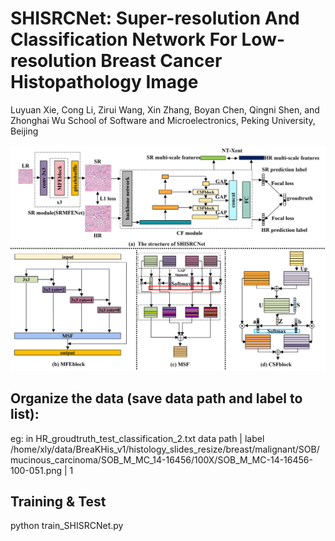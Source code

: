 # SHISRCNet: Super-resolution And Classification Network For Low-resolution Breast Cancer Histopathology Image
Luyuan Xie, Cong Li, Zirui Wang, Xin Zhang, Boyan Chen, Qingni Shen, and Zhonghai Wu
School of Software and Microelectronics, Peking University, Beijing

<p align="center">
   <img src="fig1.png" width="600"/>
</p>

## Organize the data (save data path and label to list):
eg: in HR_groudtruth_test_classification_2.txt
                                            data path                                                                                              |    label
/home/xly/data/BreaKHis_v1/histology_slides_resize/breast/malignant/SOB/mucinous_carcinoma/SOB_M_MC_14-16456/100X/SOB_M_MC-14-16456-100-051.png    |      1

## Training & Test
python train_SHISRCNet.py
